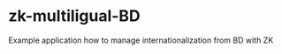 zk-multiligual-BD
=================

Example application how to manage internationalization from BD with ZK 

